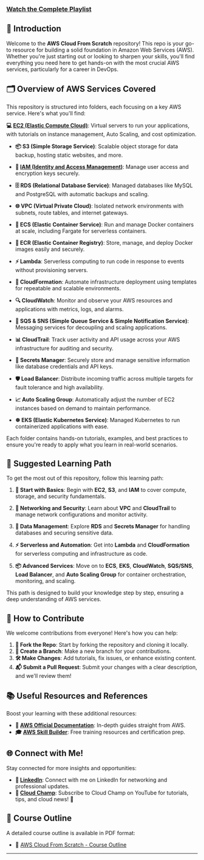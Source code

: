 
### [**Watch the Complete Playlist**](https://youtube.com/playlist?list=PLOa-edppsqFn4MFr5KDqm0Y92d2nGyGgQ&si=srktTEibogJ-QDub)


## 🌟 Introduction
Welcome to the **AWS Cloud From Scratch** repository! This repo is your go-to resource for building a solid foundation in Amazon Web Services (AWS). Whether you're just starting out or looking to sharpen your skills, you'll find everything you need here to get hands-on with the most crucial AWS services, particularly for a career in DevOps.

## 🗂 Overview of AWS Services Covered
This repository is structured into folders, each focusing on a key AWS service. Here's what you'll find:

**💻 [EC2 (Elastic Compute Cloud)](./EC2)**: Virtual servers to run your applications, with tutorials on instance management, Auto Scaling, and cost optimization.
  
- **📦 S3 (Simple Storage Service)**: Scalable object storage for data backup, hosting static websites, and more.

- **🔐 [IAM (Identity and Access Management)](./AWS%20IAM/)**: Manage user access and encryption keys securely.

- **🗄️ RDS (Relational Database Service)**: Managed databases like MySQL and PostgreSQL with automatic backups and scaling.

- **🌐 VPC (Virtual Private Cloud)**: Isolated network environments with subnets, route tables, and internet gateways.

- **🐳 ECS (Elastic Container Service)**: Run and manage Docker containers at scale, including Fargate for serverless containers.

- **🎯 ECR (Elastic Container Registry)**: Store, manage, and deploy Docker images easily and securely.

- **⚡ Lambda**: Serverless computing to run code in response to events without provisioning servers.

- **📜 CloudFormation**: Automate infrastructure deployment using templates for repeatable and scalable environments.

- **🔍 CloudWatch**: Monitor and observe your AWS resources and applications with metrics, logs, and alarms.

- **💬 SQS & SNS (Simple Queue Service & Simple Notification Service)**: Messaging services for decoupling and scaling applications.

- **📊 CloudTrail**: Track user activity and API usage across your AWS infrastructure for auditing and security.

- **🔑 Secrets Manager**: Securely store and manage sensitive information like database credentials and API keys.

- **🛡️ Load Balancer**: Distribute incoming traffic across multiple targets for fault tolerance and high availability.

- **📈 Auto Scaling Group**: Automatically adjust the number of EC2 instances based on demand to maintain performance.

- **☸️ EKS (Elastic Kubernetes Service)**: Managed Kubernetes to run containerized applications with ease.

Each folder contains hands-on tutorials, examples, and best practices to ensure you're ready to apply what you learn in real-world scenarios.

## 🧭 Suggested Learning Path
To get the most out of this repository, follow this learning path:

1. **🔰 Start with Basics**: Begin with **EC2**, **S3**, and **IAM** to cover compute, storage, and security fundamentals.
   
2. **🔐 Networking and Security**: Learn about **VPC** and **CloudTrail** to manage network configurations and monitor activity.

3. **💾 Data Management**: Explore **RDS** and **Secrets Manager** for handling databases and securing sensitive data.

4. **⚡ Serverless and Automation**: Get into **Lambda** and **CloudFormation** for serverless computing and infrastructure as code.

5. **📦 Advanced Services**: Move on to **ECS**, **EKS**, **CloudWatch**, **SQS/SNS**, **Load Balancer**, and **Auto Scaling Group** for container orchestration, monitoring, and scaling.

This path is designed to build your knowledge step by step, ensuring a deep understanding of AWS services.

## 🤝 How to Contribute
We welcome contributions from everyone! Here's how you can help:

1. **🍴 Fork the Repo**: Start by forking the repository and cloning it locally.
2. **🌿 Create a Branch**: Make a new branch for your contributions.
3. **🛠️ Make Changes**: Add tutorials, fix issues, or enhance existing content.
4. **📬 Submit a Pull Request**: Submit your changes with a clear description, and we'll review them!

## 📚 Useful Resources and References
Boost your learning with these additional resources:

- **📖 [AWS Official Documentation](https://aws.amazon.com/documentation/)**: In-depth guides straight from AWS.
- **🎓 [AWS Skill Builder](https://skillbuilder.aws/)**: Free training resources and certification prep.

## 🌐 Connect with Me!
Stay connected for more insights and opportunities:

- **🔗 [LinkedIn](https://www.linkedin.com/in/nasiullha-chaudhari/)**: Connect with me on LinkedIn for networking and professional updates.
- **📢 [Cloud Champ](https://www.youtube.com/@cloudchamp?sub_confirmation=1)**: Subscribe to Cloud Champ on YouTube for tutorials, tips, and cloud news! 🎥

## 📄 Course Outline
A detailed course outline is available in PDF format:

- 📂 [AWS Cloud From Scratch - Course Outline](https://app.napkin.ai/page/CgoiCHByb2Qtb25lEiwKBFBhZ2UaJGI4N2Y2NDk3LThkMGEtNGNmYS04NjQ1LTQ1MGJkOGM4MzBmMQ?s=1)

---
